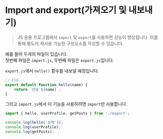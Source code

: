 # Import and export(가져오기 및 내보내기)
> JS 응용 프로그램에서 `import` 및 `export`를 사용하면 성능이 향상됩니다. 이를 통해 별도의 재사용 가능한 구성요소를 작성할 수 있습니다.

예를 들어 두개의 파일이 있습니다. 
<br>첫번째 파일은 `import.js`, 두번째 파일은 `export.js`입니다.

`export.js`에서 `hello()` 함수를 내보낼 예정입니다.
```js
// ES6
export default function hello(name) {
    return `안녕 ${name}`;
}
```
그리고 `import.js`에서 이 기능을 사용하려면 `import`만 사용합니다.
```js
import { hello, userProfile, getPosts } from './export';

console.log(hello('승재'));
console.log(userProfile);
console.log(getPosts);
```
